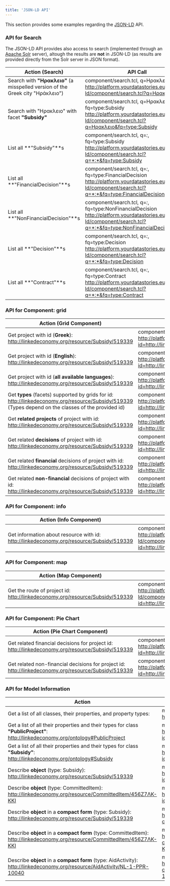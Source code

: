 ```yaml
---
title: 'JSON-LD API'
---
```


This section provides some examples regarding the [JSON-LD](http://json-ld.org/) API.

### API for Search
The JSON-LD API provides also access to search (implemented through an [Apache Solr](http://lucene.apache.org/solr/) server), altough the results are **not** in JSON-LD (as results are provided directly from the Solr server in JSON format).

| Action (Search) | API Call |
|-----------------|----------|
| Search with **"Ηρακλειο"** (a misspelled version of the Greek city "Ηράκλειο") | component/search.tcl, q=Ηρακλειο<br><http://platform.yourdatastories.eu/api/json-ld/component/search.tcl?q=Ηρακλειο> |
| Search with "Ηρακλειο" with facet **"Subsidy"** | component/search.tcl, q=Ηρακλειο, fq=type:Subsidy<br><http://platform.yourdatastories.eu/api/json-ld/component/search.tcl?q=Ηρακλειο&fq=type:Subsidy> |
| List all **"Subsidy"**s | component/search.tcl, q=*:*, fq=type:Subsidy<br><http://platform.yourdatastories.eu/api/json-ld/component/search.tcl?q=*:*&fq=type:Subsidy> |
| List all **"FinancialDecision"**s | component/search.tcl, q=*:*, fq=type:FinancialDecision<br><http://platform.yourdatastories.eu/api/json-ld/component/search.tcl?q=*:*&fq=type:FinancialDecision> |
| List all **"NonFinancialDecision"**s | component/search.tcl, q=*:*, fq=type:NonFinancialDecision<br><http://platform.yourdatastories.eu/api/json-ld/component/search.tcl?q=*:*&fq=type:NonFinancialDecision> |
| List all **"Decision"**s | component/search.tcl, q=*:*, fq=type:Decision<br><http://platform.yourdatastories.eu/api/json-ld/component/search.tcl?q=*:*&fq=type:Decision> |
| List all **"Contract"**s | component/search.tcl, q=*:*, fq=type:Contract<br><http://platform.yourdatastories.eu/api/json-ld/component/search.tcl?q=*:*&fq=type:Contract> |


### API for Component: **grid**
| Action (Grid Component) | API Call |
|-------------------------|----------|
| Get project with id (**Greek**): http://linkedeconomy.org/resource/Subsidy/519339 | component/grid.tcl, **type=project**, **lang=el**, id=...<br><http://platform.yourdatastories.eu/api/json-ld/component/grid.tcl?id=http://linkedeconomy.org/resource/Subsidy/519339&type=project&lang=el> |
| Get project with id (**English**): http://linkedeconomy.org/resource/Subsidy/519339 | component/grid.tcl, **type=project**, **lang=en**, id=...<br><http://platform.yourdatastories.eu/api/json-ld/component/grid.tcl?id=http://linkedeconomy.org/resource/Subsidy/519339&type=project&lang=en> |
| Get project with id (**all available languages**): http://linkedeconomy.org/resource/Subsidy/519339 | component/grid.tcl, **type=project**, **lang=i18n**, id=...<br><http://platform.yourdatastories.eu/api/json-ld/component/grid.tcl?id=http://linkedeconomy.org/resource/Subsidy/519339&type=project&lang=i18n> |
| Get **types** (facets) supported by grids for id: http://linkedeconomy.org/resource/Subsidy/519339 (Types depend on the classes of the provided id) | component/grid.tcl**/types**, id=...<br><http://platform.yourdatastories.eu/api/json-ld/component/grid.tcl/types?id=http://linkedeconomy.org/resource/Subsidy/519339> |
| Get **related projects** of project with id: http://linkedeconomy.org/resource/Subsidy/519339 | component/grid.tcl, **type=project.related.projects**, id=...<br><http://platform.yourdatastories.eu/api/json-ld/component/grid.tcl?id=http://linkedeconomy.org/resource/Subsidy/519339&type=project.related.projects> |
| Get related **decisions** of project with id: http://linkedeconomy.org/resource/Subsidy/519339 | component/grid.tcl, **type=project.decisions**, id=...<br><http://platform.yourdatastories.eu/api/json-ld/component/grid.tcl?id=http://linkedeconomy.org/resource/Subsidy/519339&type=project.decisions> |
| Get related **financial** decisions of project with id: http://linkedeconomy.org/resource/Subsidy/519339 | component/grid.tcl, **type=project.decisions.financial**, id=...<br><http://platform.yourdatastories.eu/api/json-ld/component/grid.tcl?id=http://linkedeconomy.org/resource/Subsidy/519339&type=project.decisions.financial> |
| Get related **non-financial** decisions of project with id: http://linkedeconomy.org/resource/Subsidy/519339 | component/grid.tcl, **type=project.decisions.non_financial**, id=...<br><http://platform.yourdatastories.eu/api/json-ld/component/grid.tcl?id=http://linkedeconomy.org/resource/Subsidy/519339&type=project.decisions.non_financial> |

### API for Component: **info**
| Action (Info Component) | API Call |
|-------------------------|----------|
| Get information about resource with id:<br>http://linkedeconomy.org/resource/Subsidy/519339 | component/info.tcl, lang=..., id=...<br><http://platform.yourdatastories.eu/api/json-ld/component/info.tcl?id=http://linkedeconomy.org/resource/Subsidy/519339> |

### API for Component: **map**
| Action (Map Component) | API Call |
|-------------------------|----------|
| Get the route of project id:<br>http://linkedeconomy.org/resource/Subsidy/519339 | component/map.tcl, lang=..., id=...<br><http://platform.yourdatastories.eu/api/json-ld/component/map.tcl?id=http://linkedeconomy.org/resource/Subsidy/519339&lang=en> |

### API for Component: **Pie Chart**
| Action (Pie Chart Component) | API Call |
|-------------------------|----------|
| Get related financial decisions for project id:<br>http://linkedeconomy.org/resource/Subsidy/519339 | component/piechart.tcl, type=project.decisions.financial, lang=..., id=...<br><http://platform.yourdatastories.eu/api/json-ld/component/piechart.tcl?id=http://linkedeconomy.org/resource/Subsidy/519339&lang=en&type=project.decisions.financial> |
| Get related non-financial decisions for project id:<br>http://linkedeconomy.org/resource/Subsidy/519339 | component/piechart.tcl, type=project.decisions.non_financial, lang=..., id=...<br><http://platform.yourdatastories.eu/api/json-ld/component/piechart.tcl?id=http://linkedeconomy.org/resource/Subsidy/519339&lang=el&type=project.decisions.non_financial> |

### API for Model Information
| Action | API Call |
|--------|----------|
| Get a list of all classes, their properties, and property types: | model/classes.tcl<br><http://platform.yourdatastories.eu/api/json-ld/model/classes.tcl> |
| Get a list of all their properties and their types for class **"PublicProject"**:<br>http://linkedeconomy.org/ontology#PublicProject | model/class.tcl, id=...<br><http://platform.yourdatastories.eu/api/json-ld/model/class.tcl?id=http://linkedeconomy.org/ontology%23PublicProject> |
| Get a list of all their properties and their types for class **"Subsidy"**:<br>http://linkedeconomy.org/ontology#Subsidy | model/class.tcl, id=...<br><http://platform.yourdatastories.eu/api/json-ld/model/class.tcl?id=http://linkedeconomy.org/ontology%23Subsidy> |
| Describe **object** (type: Subsidy):<br>http://linkedeconomy.org/resource/Subsidy/519339 | model/describe.tcl, id=...<br><http://platform.yourdatastories.eu/api/json-ld/model/describe.tcl?id=http://linkedeconomy.org/resource/Subsidy/519339> |
| Describe **object** (type: CommittedItem):<br>http://linkedeconomy.org/resource/CommittedItem/456Ζ7ΛΚ-ΚΚΙ | model/describe.tcl, id=...<br><http://platform.yourdatastories.eu/api/json-ld/model/describe.tcl?id=http://linkedeconomy.org/resource/CommittedItem/456Ζ7ΛΚ-ΚΚΙ> |
| Describe **object** in a **compact form** (type: Subsidy):<br>http://linkedeconomy.org/resource/Subsidy/519339 | model/describe.tcl, **compact=1**, id=...<br><http://platform.yourdatastories.eu/api/json-ld/model/describe.tcl?compact=1&id=http://linkedeconomy.org/resource/Subsidy/519339> |
| Describe **object** in a **compact form** (type: CommittedItem):<br>http://linkedeconomy.org/resource/CommittedItem/456Ζ7ΛΚ-ΚΚΙ | model/describe.tcl, **compact=1**, id=...<br><http://platform.yourdatastories.eu/api/json-ld/model/describe.tcl?compact=1&id=http://linkedeconomy.org/resource/CommittedItem/456Ζ7ΛΚ-ΚΚΙ> |
| Describe **object** in a **compact form** (type: AidActivity):<br>http://linkedeconomy.org/resource/AidActivity/NL-1-PPR-10040 | model/describe.tcl, **compact=1**, id=...<br><http://platform.yourdatastories.eu/api/json-ld/model/describe.tcl?compact=1&id=http://linkedeconomy.org/resource/AidActivity/NL-1-PPR-10040&context=0> |
